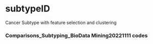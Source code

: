 # subtypeID
Cancer Subtype with feature selection and clustering


### Comparisons_Subtyping_BioData Mining20221111 codes
